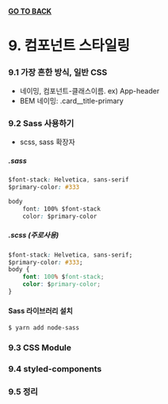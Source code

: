 #### [GO TO BACK](../README.md)

# 9. 컴포넌트 스타일링

### 9.1 가장 흔한 방식, 일반 CSS
- 네이밍, 컴포넌트-클래스이름. ex) App-header
- BEM 네이밍: .card__title-primary

### 9.2 Sass 사용하기
- scss, sass 확장자
##### .sass
```css
$font-stack: Helvetica, sans-serif
$primary-color: #333

body
    font: 100% $font-stack
    color: $primary-color
```
##### .scss (주로사용)
```css
$font-stack: Helvetica, sans-serif;
$primary-color: #333;
body {
    font: 100% $font-stack;
    color: $primary-color;
}
```

#### Sass 라이브러리 설치
```shell
$ yarn add node-sass
```

### 9.3 CSS Module

### 9.4 styled-components

### 9.5 정리